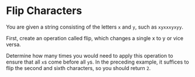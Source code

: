 # Flip Characters

You are given a string consisting of the letters `x` and `y`, such as `xyxxxyxyy`.

First, create an operation called flip, which changes a single x to y or vice versa.

Determine how many times you would need to apply this operation to ensure that all `x`s come before all `y`s. In the preceding example, it suffices to flip the second and sixth characters, so you should return `2`.
